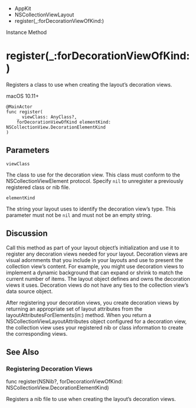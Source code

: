 

- AppKit
- NSCollectionViewLayout
-  register(\_:forDecorationViewOfKind:) 

Instance Method

# register(\_:forDecorationViewOfKind:)

Registers a class to use when creating the layout’s decoration views.

macOS 10.11+

``` source
@MainActor
func register(
    _ viewClass: AnyClass?,
    forDecorationViewOfKind elementKind: NSCollectionView.DecorationElementKind
)
```

## Parameters 

`viewClass`  

The class to use for the decoration view. This class must conform to the NSCollectionViewElement protocol. Specify `nil` to unregister a previously registered class or nib file.

`elementKind`  

The string your layout uses to identify the decoration view’s type. This parameter must not be `nil` and must not be an empty string.

## Discussion

Call this method as part of your layout object’s initialization and use it to register any decoration views needed for your layout. Decoration views are visual adornments that you include in your layouts and use to present the collection view’s content. For example, you might use decoration views to implement a dynamic background that can expand or shrink to match the current number of items. The layout object defines and owns the decoration views it uses. Decoration views do not have any ties to the collection view’s data source object.

After registering your decoration views, you create decoration views by returning an appropriate set of layout attributes from the layoutAttributesForElements(in:) method. When you return a NSCollectionViewLayoutAttributes object configured for a decoration view, the collection view uses your registered nib or class information to create the corresponding views.

## See Also

### Registering Decoration Views

func register(NSNib?, forDecorationViewOfKind: NSCollectionView.DecorationElementKind)

Registers a nib file to use when creating the layout’s decoration views.

